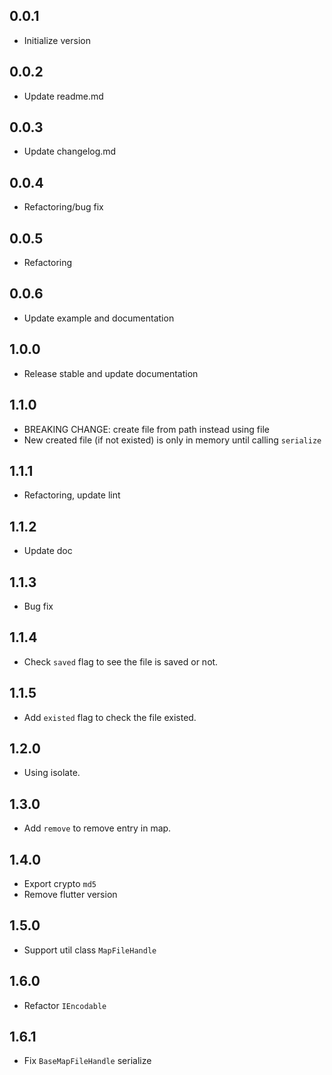 ## 0.0.1

* Initialize version

## 0.0.2

* Update readme.md

## 0.0.3

* Update changelog.md

## 0.0.4

* Refactoring/bug fix

## 0.0.5

* Refactoring

## 0.0.6

* Update example and documentation

## 1.0.0

* Release stable and update documentation

## 1.1.0

* BREAKING CHANGE: create file from path instead using file
* New created file (if not existed) is only in memory until calling `serialize`

## 1.1.1
* Refactoring, update lint

## 1.1.2
* Update doc

## 1.1.3
* Bug fix

## 1.1.4
* Check `saved` flag to see the file is saved or not.

## 1.1.5
* Add `existed` flag to check the file existed.

## 1.2.0
* Using isolate.

## 1.3.0
* Add `remove` to remove entry in map.

## 1.4.0
* Export crypto `md5`
* Remove flutter version

## 1.5.0
* Support util class `MapFileHandle`

## 1.6.0
* Refactor `IEncodable`

## 1.6.1
* Fix `BaseMapFileHandle` serialize